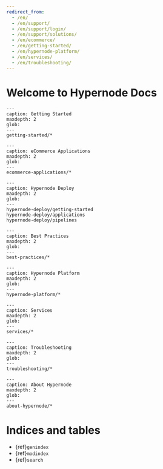```yaml
---
redirect_from:
  - /en/
  - /en/support/
  - /en/support/login/
  - /en/support/solutions/
  - /en/ecommerce/
  - /en/getting-started/
  - /en/hypernode-platform/
  - /en/services/
  - /en/troubleshooting/
---
```


# Welcome to Hypernode Docs

```{toctree}
---
caption: Getting Started
maxdepth: 2
glob:
---
getting-started/*
```

```{toctree}
---
caption: eCommerce Applications
maxdepth: 2
glob:
---
ecommerce-applications/*
```

```{toctree}
---
caption: Hypernode Deploy
maxdepth: 2
glob:
---
hypernode-deploy/getting-started
hypernode-deploy/applications
hypernode-deploy/pipelines
```

```{toctree}
---
caption: Best Practices
maxdepth: 2
glob:
---
best-practices/*
```

```{toctree}
---
caption: Hypernode Platform
maxdepth: 2
glob:
---
hypernode-platform/*
```

```{toctree}
---
caption: Services
maxdepth: 2
glob:
---
services/*
```

```{toctree}
---
caption: Troubleshooting
maxdepth: 2
glob:
---
troubleshooting/*
```

```{toctree}
---
caption: About Hypernode
maxdepth: 2
glob:
---
about-hypernode/*
```

# Indices and tables

- {ref}`genindex`
- {ref}`modindex`
- {ref}`search`
